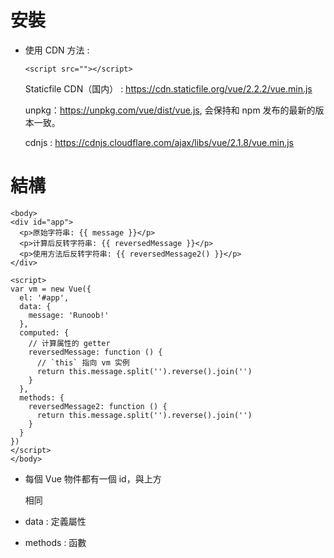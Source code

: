 # 安裝

* 使用 CDN 方法 : 
  
  `<script src=""></script>`
  
  Staticfile CDN（国内） : https://cdn.staticfile.org/vue/2.2.2/vue.min.js

  unpkg：https://unpkg.com/vue/dist/vue.js, 会保持和 npm 发布的最新的版本一致。

  cdnjs : https://cdnjs.cloudflare.com/ajax/libs/vue/2.1.8/vue.min.js

# 結構

``` 
<body>
<div id="app">
  <p>原始字符串: {{ message }}</p>
  <p>计算后反转字符串: {{ reversedMessage }}</p>
  <p>使用方法后反转字符串: {{ reversedMessage2() }}</p>
</div>

<script>
var vm = new Vue({
  el: '#app',
  data: {
    message: 'Runoob!'
  },
  computed: {
    // 计算属性的 getter
    reversedMessage: function () {
      // `this` 指向 vm 实例
      return this.message.split('').reverse().join('')
    }
  },
  methods: {
    reversedMessage2: function () {
      return this.message.split('').reverse().join('')
    }
  }
})
</script>
</body>
```
* 每個 Vue 物件都有一個 id，與上方 <div> 相同

* data : 定義屬性

* methods : 函數

